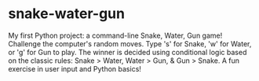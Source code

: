 # snake-water-gun
My first Python project: a command-line Snake, Water, Gun game! Challenge the computer's random moves. Type 's' for Snake, 'w' for Water, or 'g' for Gun to play. The winner is decided using conditional logic based on the classic rules: Snake > Water, Water > Gun, &amp; Gun > Snake. A fun exercise in user input and Python basics! 
